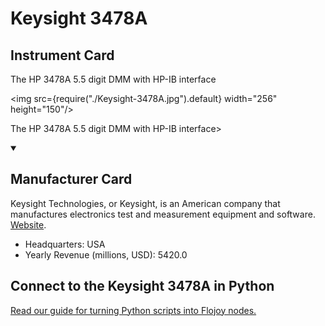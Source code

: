 
# Keysight 3478A

## Instrument Card

<div className="flex">

<div>

The HP 3478A 5.5 digit DMM with HP-IB interface

</div>

<img src={require("./Keysight-3478A.jpg").default} width="256" height="150"/>

</div>

The HP 3478A 5.5 digit DMM with HP-IB interface>

<details open>
<summary><h2>Manufacturer Card</h2></summary>

Keysight Technologies, or Keysight, is an American company that manufactures electronics test and measurement equipment and software. <a href="https://www.keysight.com/us/en/home.html">Website</a>.

<ul>
  <li>Headquarters: USA</li>
  <li>Yearly Revenue (millions, USD): 5420.0</li>
</ul>
</details>

## Connect to the Keysight 3478A in Python

[Read our guide for turning Python scripts into Flojoy nodes.](https://docs.flojoy.ai/custom-nodes/creating-custom-node/)


